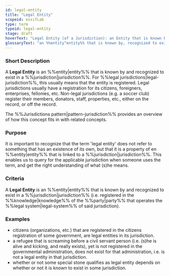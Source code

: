 ```yaml
---
id: legal-entity
title: "Legal Entity"
scopeid: essifLab
type: term
typeid: legal-entity
stage: draft
hoverText: "Legal Entity (of a Jurisdiction): an Entity that is known by, recognized to exist, and registered in that Jurisdiction."
glossaryText: "an %%entity^entity%% that is known by, recognized to exist, and registered in that %%jurisdiction^jurisdiction%%."
---
```


### Short Description
<!--REQUIRED--in 1-3 sentences that describe the concept to a layperson with reasonable accuracy.-->
A **Legal Entity** is an %%entity|entity%% that is known by and recognized to exist in a %%jurisdiction|jurisdiction%%. For %%legal jurisdictions|legal-jurisdiction%%, this usually means that the entity is registered. Legal jurisdictions usually have a registration for its citizens, foreigners, enterprises, fellonies, etc. Non-legal jurisdictions (e.g. a soccer club) register their members, donators, staff, properties, etc., either on the record, or off the record.

The %%Jurisdictions pattern|pattern-jurisdiction%% provides an overview of how this concept fits in with related concepts.

### Purpose
<!--Describe why the concept is needed. What purposes does it serve? What can you do with it that you cannot do (as well) without it? What objectives does it help realize? Why is this concept relevant within its scope of definition?-->
It is important to recognize that the term 'legal entity' does not refer to something that has an existence of its own, but that it is a property of en %%entity|entity%% that is linked to a %%jurisdiction|jurisdiction%%. This enables us to query for the applicable jurisdiction when someone uses the term, and get the right understanding of what (s)he means.

### Criteria
A **Legal Entity** is an %%entity|entity%% that is known by and recognized to exist in a %%jurisdiction|jurisdiction%% (i.e. registered in the %%knowledge|knowledge%% of the %%party|party%% that operates the %%legal system|legal-system%% of said jurisdiction).

### Examples
<!--Provide a few sentences in which you give examples that obviously qualify as instances of `<New Term>`, and that do NOT obviously qualify. Also, provide examples that are not (so) obvious, but help users to better understand its intension.-->
- citizens (organizations, etc.) that are registered in the citizens registration of some government, are legal entities in its jurisdiction.
- a refugee that is screaming before a civil servant person (i.e. (s)he is alive and kicking, and really exists), yet is not registered in the governmental administration, does not exist for that administration, i.e. is not a legal entity in that jurisdiction.
- whether or not some special stone qualifies as legal entity depends on whether or not it is known to exist in some jurisdiction.
